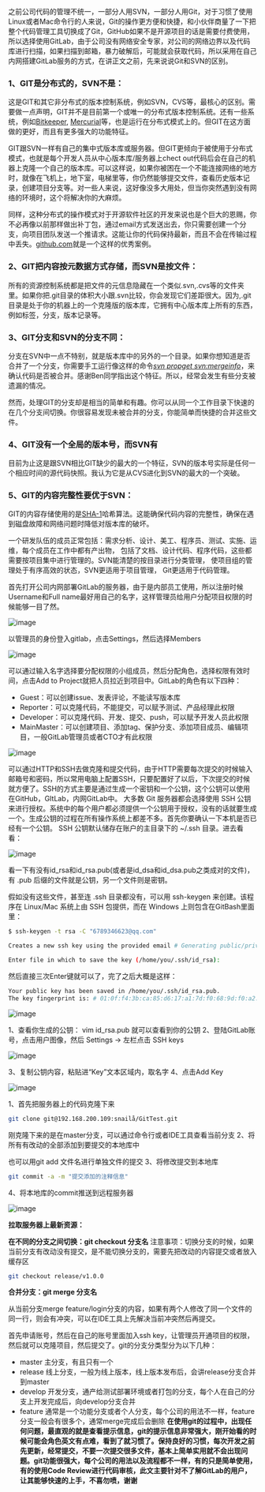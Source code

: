 之前公司代码的管理不统一，一部分人用SVN，一部分人用Git，对于习惯了使用Linux或者Mac命令行的人来说，Git的操作更方便和快捷，和小伙伴商量了一下把整个代码管理工具切换成了Git，GitHub如果不是开源项目的话是需要付费使用，所以选择使用GitLab，由于公司没有网络安全专家，对公司的网络边界以及代码库进行扫描，如果扫描到邮箱，暴力破解后，可能就会获取代码，所以采用在自己内网搭建GitLab服务的方式，在讲正文之前，先来说说Git和SVN的区别。

### 1、GIT是分布式的，SVN不是：

这是GIT和其它非分布式的版本控制系统，例如SVN，CVS等，最核心的区别。需要做一点声明，GIT并不是目前第一个或唯一的分布式版本控制系统。还有一些系统，例如[Bitkeeper](https://links.jianshu.com/go?to=http%3A%2F%2Fwww.bitkeeper.com%2F), [Mercurial](https://links.jianshu.com/go?to=http%3A%2F%2Fmercurial.selenic.com%2F)等，也是运行在分布式模式上的。但GIT在这方面做的更好，而且有更多强大的功能特征。

GIT跟SVN一样有自己的集中式版本库或服务器。但GIT更倾向于被使用于分布式模式，也就是每个开发人员从中心版本库/服务器上chect out代码后会在自己的机器上克隆一个自己的版本库。可以这样说，如果你被困在一个不能连接网络的地方时，就像在飞机上，地下室，电梯里等，你仍然能够提交文件，查看历史版本记录，创建项目分支等。对一些人来说，这好像没多大用处，但当你突然遇到没有网络的环境时，这个将解决你的大麻烦。

同样，这种分布式的操作模式对于开源软件社区的开发来说也是个巨大的恩赐，你不必再像以前那样做出补丁包，通过email方式发送出去，你只需要创建一个分支，向项目团队发送一个推请求。这能让你的代码保持最新，而且不会在传输过程中丢失。[github.com](https://links.jianshu.com/go?to=http%3A%2F%2Fwww.github.com%2F)就是一个这样的优秀案例。

### 2、GIT把内容按元数据方式存储，而SVN是按文件：

所有的资源控制系统都是把文件的元信息隐藏在一个类似.svn,.cvs等的文件夹里。如果你把.git目录的体积大小跟.svn比较，你会发现它们差距很大。因为,.git目录是处于你的机器上的一个克隆版的版本库，它拥有中心版本库上所有的东西，例如标签，分支，版本记录等。

### 3、GIT分支和SVN的分支不同：

分支在SVN中一点不特别，就是版本库中的另外的一个目录。如果你想知道是否合并了一个分支，你需要手工运行像这样的命令[_svn propget svn:mergeinfo_](https://links.jianshu.com/go?to=http%3A%2F%2Fjan.baresovi.cz%2Fdr%2Fen%2Fsubversion-mergeinfo)，来确认代码是否被合并。感谢Ben同学指出这个特征。所以，经常会发生有些分支被遗漏的情况。

然而，处理GIT的分支却是相当的简单和有趣。你可以从同一个工作目录下快速的在几个分支间切换。你很容易发现未被合并的分支，你能简单而快捷的合并这些文件。

### 4、GIT没有一个全局的版本号，而SVN有

目前为止这是跟SVN相比GIT缺少的最大的一个特征，SVN的版本号实际是任何一个相应时间的源代码快照。我认为它是从CVS进化到SVN的最大的一个突破。

### 5、GIT的内容完整性要优于SVN：

GIT的内容存储使用的是[SHA-1](https://links.jianshu.com/go?to=http%3A%2F%2Fen.wikipedia.org%2Fwiki%2FSHA-1)哈希算法。这能确保代码内容的完整性，确保在遇到磁盘故障和网络问题时降低对版本库的破坏。

一个研发队伍的成员正常包括：需求分析、设计、美工、程序员、测试、实施、运维，每个成员在工作中都有产出物， 包括了文档、设计代码、程序代码，这些都需要按项目集中进行管理的。SVN能清楚的按目录进行分类管理， 使项目组的管理处于有序高效的状态，SVN更适用于项目管理， Git更适用于代码管理。

首先打开公司内网部署GitLab的服务器，由于是内部员工使用，所以注册时候Username和Full name最好用自己的名字，这样管理员给用户分配项目权限的时候能够一目了然。

![image](https://upload-images.jianshu.io/upload_images/6781582-ca30fee1101f4739.png#crop=0&crop=0&crop=1&crop=1&id=JD1oS&originHeight=610&originWidth=1021&originalType=binary&ratio=1&rotation=0&showTitle=false&status=done&style=none&title=)

以管理员的身份登入gitlab，点击Settings，然后选择Members

![image](https://upload-images.jianshu.io/upload_images/6781582-054073a3d940c331.png#crop=0&crop=0&crop=1&crop=1&id=F797x&originHeight=309&originWidth=248&originalType=binary&ratio=1&rotation=0&showTitle=false&status=done&style=none&title=)

可以通过输入名字选择要分配权限的小组成员，然后分配角色，选择权限有效时间，点击Add to Project就把人员拉近到项目中。GitLab的角色有以下四种：

- Guest：可以创建issue、发表评论，不能读写版本库
- Reporter：可以克隆代码，不能提交，可以赋予测试、产品经理此权限
- Developer：可以克隆代码、开发、提交、push，可以赋予开发人员此权限
- MainMaster：可以创建项目、添加tag、保护分支、添加项目成员、编辑项目，一般GitLab管理员或者CTO才有此权限

![image](https://upload-images.jianshu.io/upload_images/6781582-b9d4cbc699a0ded6.png#crop=0&crop=0&crop=1&crop=1&id=x23eK&originHeight=374&originWidth=1240&originalType=binary&ratio=1&rotation=0&showTitle=false&status=done&style=none&title=)

可以通过HTTP和SSH去做克隆和提交代码，由于HTTP需要每次提交的时候输入邮箱号和密码，所以常用电脑上配置SSH，只要配置好了以后，下次提交的时候就方便了。SSH的方式主要是通过生成一个密钥和一个公钥，这个公钥可以使用在GitHub，GItLab，内网GitLab中。
大多数 Git 服务器都会选择使用 SSH 公钥来进行授权。系统中的每个用户都必须提供一个公钥用于授权，没有的话就要生成一个。生成公钥的过程在所有操作系统上都差不多。首先你要确认一下本机是否已经有一个公钥。
SSH 公钥默认储存在账户的主目录下的 ~/.ssh 目录。进去看看：

![image](https://upload-images.jianshu.io/upload_images/6781582-7ba3cae2bd2c79ea.png#crop=0&crop=0&crop=1&crop=1&id=kYPIK&originHeight=266&originWidth=620&originalType=binary&ratio=1&rotation=0&showTitle=false&status=done&style=none&title=)

看一下有没有id_rsa和id_rsa.pub(或者是id_dsa和id_dsa.pub之类成对的文件)，有 .pub 后缀的文件就是公钥，另一个文件则是密钥。

假如没有这些文件，甚至连 .ssh 目录都没有，可以用 ssh-keygen 来创建。该程序在 Linux/Mac 系统上由 SSH 包提供，而在 Windows 上则包含在GitBash里面里：

```bash
$ ssh-keygen -t rsa -C "6789346623@qq.com"

Creates a new ssh key using the provided email # Generating public/private rsa key pair.

Enter file in which to save the key (/home/you/.ssh/id_rsa):
```

然后直接三次Enter键就可以了，完了之后大概是这样：

```bash
Your public key has been saved in /home/you/.ssh/id_rsa.pub.
The key fingerprint is: # 01:0f:f4:3b:ca:85:d6:17:a1:7d:f0:68:9d:f0:a2:db 6789346623@qq.com
```

![image](https://upload-images.jianshu.io/upload_images/6781582-289cf6cfe483b32e.png#crop=0&crop=0&crop=1&crop=1&id=FP7oM&originHeight=288&originWidth=840&originalType=binary&ratio=1&rotation=0&showTitle=false&status=done&style=none&title=)

1、查看你生成的公钥：
vim id_rsa.pub
就可以查看到你的公钥
2、登陆GitLab账号，点击用户图像，然后 Settings -> 左栏点击 SSH keys

![image](https://upload-images.jianshu.io/upload_images/6781582-7dbf927dcb6f96b0.png#crop=0&crop=0&crop=1&crop=1&id=JA0Ho&originHeight=310&originWidth=284&originalType=binary&ratio=1&rotation=0&showTitle=false&status=done&style=none&title=)

3、复制公钥内容，粘贴进“Key”文本区域内，取名字
4、点击Add Key

![image](https://upload-images.jianshu.io/upload_images/6781582-050d2c55bd5202f0.png#crop=0&crop=0&crop=1&crop=1&id=npoWk&originHeight=671&originWidth=988&originalType=binary&ratio=1&rotation=0&showTitle=false&status=done&style=none&title=)

1、首先把服务器上的代码克隆下来

```bash
git clone git@192.168.200.109:snailå/GitTest.git
```

刚克隆下来的是在master分支，可以通过命令行或者IDE工具查看当前分支
2、将所有有改动的全部添加到要提交的本地库中

也可以用git add 文件名进行单独文件的提交
3、将修改提交到本地库

```bash
git commit -a -m "提交添加的注释信息"
```

4、将本地库的commit推送到远程服务器

![image](https://upload-images.jianshu.io/upload_images/6781582-0b3c4f307e1f35bb.png#crop=0&crop=0&crop=1&crop=1&id=cNH2y&originHeight=1598&originWidth=1164&originalType=binary&ratio=1&rotation=0&showTitle=false&status=done&style=none&title=)

**拉取服务器上最新资源：**

**在不同的分支之间切换：git checkout 分支名**
注意事项：切换分支的时候，如果当前分支有改动没有提交，是不能切换分支的，需要先把改动的内容提交或者放入缓存区

```bash
git checkout release/v1.0.0
```

**合并分支：git merge 分支名**

从当前分支merge feature/login分支的内容，如果有两个人修改了同一个文件的同一行，则会有冲突，可以在IDE工具上先解决当前冲突然后再提交。

首先申请账号，然后在自己的账号里面加入ssh key，让管理员开通项目的权限，然后就可以克隆项目，然后提交了。git的分支分类型分为以下几种：

- master 主分支，有且只有一个
- release 线上分支，一般为线上版本，线上版本发布后，会讲release分支合并到master
- develop 开发分支，通产给测试部署环境或者打包的分支，每个人在自己的分支上开发完成后，向develop分支合并
- feature 通常是一个功能分支或者个人分支，每个公司的用法不一样，feature分支一般会有很多个，通常merge完成后会删除
**在使用git的过程中，出现任何问题，最直观的就是查看提示信息，git的提示信息非常强大，刚开始看的时候可能会角色英文有点难，看到了就习惯了。保持良好的习惯，每次开发之前先更新，经常提交，不要一次提交很多文件，基本上简单实用就不会出现问题。git功能很强大，每个公司的用法以及流程都不一样，有的只是简单使用，有的使用Code Review进行代码审核，此文主要针对不了解GitLab的用户，让其能够快速的上手，不喜勿喷，谢谢**
